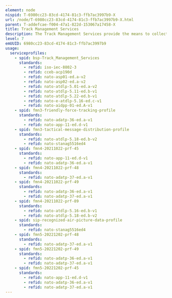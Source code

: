 ```yaml
---
element: node
nispid: T-6980cc23-83cd-4174-81c3-ffb7ac3997b9-X
url: /node/T-6980cc23-83cd-4174-81c3-ffb7ac3997b9-X.html
parent: T-addefcae-f004-47a1-822d-153067a17458-X
title: Track Management Services
description: The Track Management Services provide the means to collect and monitor the position, course, speed and general characteristics of relevant entities in near-real time to enhance Situational Awareness (SA) and Command and Control (C2). The services allow for the combination identification, correlation, processing and dissemination of all tracks. It supports the management of tracks received from available sensors or other sources while allowing for consumer-driven filters to be applied when required.
level: 7
emUUID: 6980cc23-83cd-4174-81c3-ffb7ac3997b9
usage:
  serviceprofiles:
    - spid: bsp-Track_Management_Services
      standards:
        - refid: iso-iec-8802-3
        - refid: cceb-acp190d
        - refid: nato-asp01-ed.a-v2
        - refid: nato-asp02-ed.a-v2
        - refid: nato-atdlp-5.01-ed.a-v2
        - refid: nato-atdlp-5.11-ed.b-v1
        - refid: nato-atdlp-5.22-ed.b-v1
        - refid: nato-e-atdlp-5.16-ed.c-v1
        - refid: nato-aidpp-01-ed.A-v1
    - spid: fmn3-friendly-force-tracking-profile
      standards:
        - refid: nato-adatp-36-ed.a-v1
        - refid: nato-app-11-ed.d-v1
    - spid: fmn3-tactical-message-distribution-profile
      standards:
        - refid: nato-atdlp-5.18-ed.b-v2
        - refid: nato-stanag5516ed4
    - spid: fmn4-20211022-prf-45
      standards:
        - refid: nato-app-11-ed.d-v1
        - refid: nato-adatp-36-ed.a-v1
    - spid: fmn4-20211022-prf-48
      standards:
        - refid: nato-adatp-37-ed.a-v1
    - spid: fmn4-20211022-prf-49
      standards:
        - refid: nato-adatp-36-ed.a-v1
        - refid: nato-adatp-37-ed.a-v1
    - spid: fmn4-20211022-prf-89
      standards:
        - refid: nato-atdlp-5.16-ed.b-v1
        - refid: nato-atdlp-5.18-ed.b-v2
    - spid: sip-recognized-air-picture-data-profile
      standards:
        - refid: nato-stanag5516ed4
    - spid: fmn5-20221202-prf-48
      standards:
        - refid: nato-adatp-37-ed.a-v1
    - spid: fmn5-20221202-prf-49
      standards:
        - refid: nato-adatp-36-ed.a-v1
        - refid: nato-adatp-37-ed.a-v1
    - spid: fmn5-20221202-prf-45
      standards:
        - refid: nato-app-11-ed.d-v1
        - refid: nato-adatp-36-ed.a-v1
        - refid: nato-adatp-37-ed.a-v1
---
```

